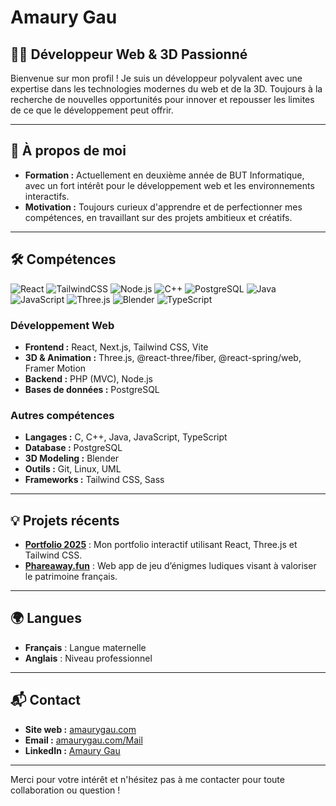# Amaury Gau

## 🧑‍💻 Développeur Web & 3D Passionné

Bienvenue sur mon profil ! Je suis un développeur polyvalent avec une expertise dans les technologies modernes du web et de la 3D. Toujours à la recherche de nouvelles opportunités pour innover et repousser les limites de ce que le développement peut offrir.

---

## 🎯 À propos de moi

- **Formation :** Actuellement en deuxième année de BUT Informatique, avec un fort intérêt pour le développement web et les environnements interactifs.  
- **Motivation :** Toujours curieux d'apprendre et de perfectionner mes compétences, en travaillant sur des projets ambitieux et créatifs.

---

## 🛠️ Compétences
![React](https://img.shields.io/badge/React-20232A?style=for-the-badge&logo=react&logoColor=61DAFB)
![TailwindCSS](https://img.shields.io/badge/Tailwind_CSS-38B2AC?style=for-the-badge&logo=tailwind-css&logoColor=white)
![Node.js](https://img.shields.io/badge/Node.js-43853D?style=for-the-badge&logo=node.js&logoColor=white)
![C++](https://img.shields.io/badge/C++-00599C?style=for-the-badge&logo=c%2B%2B&logoColor=white)
![PostgreSQL](https://img.shields.io/badge/PostgreSQL-336791?style=for-the-badge&logo=postgresql&logoColor=white)
![Java](https://img.shields.io/badge/Java-007396?style=for-the-badge&logo=java&logoColor=white)
![JavaScript](https://img.shields.io/badge/JavaScript-F7DF1E?style=for-the-badge&logo=javascript&logoColor=black)
![Three.js](https://img.shields.io/badge/Three.js-000000?style=for-the-badge&logo=three.js&logoColor=white)
![Blender](https://img.shields.io/badge/Blender-F5792A?style=for-the-badge&logo=blender&logoColor=white)
![TypeScript](https://img.shields.io/badge/TypeScript-007ACC?style=for-the-badge&logo=typescript&logoColor=white)

### Développement Web
- **Frontend :** React, Next.js, Tailwind CSS, Vite  
- **3D & Animation :** Three.js, @react-three/fiber, @react-spring/web, Framer Motion  
- **Backend :** PHP (MVC), Node.js  
- **Bases de données :** PostgreSQL  

### Autres compétences
- **Langages :** C, C++, Java, JavaScript, TypeScript
- **Database :** PostgreSQL
- **3D Modeling :** Blender  
- **Outils :** Git, Linux, UML
- **Frameworks :** Tailwind CSS, Sass  

---

## 💡 Projets récents
- **[Portfolio 2025](https://amaurygau.com)** : Mon portfolio interactif utilisant React, Three.js et Tailwind CSS.  
- **[Phareaway.fun](https://phareaway.fun)** : Web app de jeu d’énigmes ludiques visant à valoriser le patrimoine français.

---

## 🌍 Langues
- **Français** : Langue maternelle  
- **Anglais** : Niveau professionnel  

---

## 📬 Contact

- **Site web :** [amaurygau.com](https://amaurygau.com)  
- **Email :** [amaurygau.com/Mail](https://amaurygau.com/Mail)  
- **LinkedIn :** [Amaury Gau](https://www.linkedin.com/in/amaury-gau-3a5863257/)

---

Merci pour votre intérêt et n'hésitez pas à me contacter pour toute collaboration ou question !
